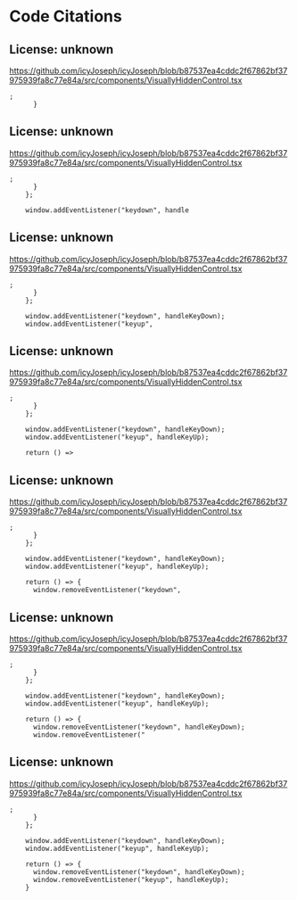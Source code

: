 # Code Citations

## License: unknown
https://github.com/icyJoseph/icyJoseph/blob/b87537ea4cddc2f67862bf37975939fa8c77e84a/src/components/VisuallyHiddenControl.tsx

```
;
      }
```


## License: unknown
https://github.com/icyJoseph/icyJoseph/blob/b87537ea4cddc2f67862bf37975939fa8c77e84a/src/components/VisuallyHiddenControl.tsx

```
;
      }
    };

    window.addEventListener("keydown", handle
```


## License: unknown
https://github.com/icyJoseph/icyJoseph/blob/b87537ea4cddc2f67862bf37975939fa8c77e84a/src/components/VisuallyHiddenControl.tsx

```
;
      }
    };

    window.addEventListener("keydown", handleKeyDown);
    window.addEventListener("keyup",
```


## License: unknown
https://github.com/icyJoseph/icyJoseph/blob/b87537ea4cddc2f67862bf37975939fa8c77e84a/src/components/VisuallyHiddenControl.tsx

```
;
      }
    };

    window.addEventListener("keydown", handleKeyDown);
    window.addEventListener("keyup", handleKeyUp);
    
    return () =>
```


## License: unknown
https://github.com/icyJoseph/icyJoseph/blob/b87537ea4cddc2f67862bf37975939fa8c77e84a/src/components/VisuallyHiddenControl.tsx

```
;
      }
    };

    window.addEventListener("keydown", handleKeyDown);
    window.addEventListener("keyup", handleKeyUp);
    
    return () => {
      window.removeEventListener("keydown",
```


## License: unknown
https://github.com/icyJoseph/icyJoseph/blob/b87537ea4cddc2f67862bf37975939fa8c77e84a/src/components/VisuallyHiddenControl.tsx

```
;
      }
    };

    window.addEventListener("keydown", handleKeyDown);
    window.addEventListener("keyup", handleKeyUp);
    
    return () => {
      window.removeEventListener("keydown", handleKeyDown);
      window.removeEventListener("
```


## License: unknown
https://github.com/icyJoseph/icyJoseph/blob/b87537ea4cddc2f67862bf37975939fa8c77e84a/src/components/VisuallyHiddenControl.tsx

```
;
      }
    };

    window.addEventListener("keydown", handleKeyDown);
    window.addEventListener("keyup", handleKeyUp);
    
    return () => {
      window.removeEventListener("keydown", handleKeyDown);
      window.removeEventListener("keyup", handleKeyUp);
    }
```

